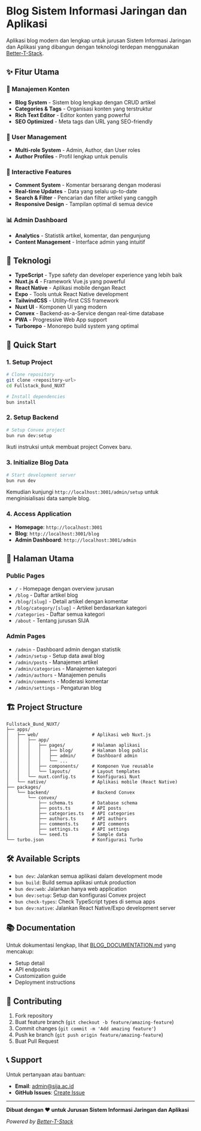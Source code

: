 # Blog Sistem Informasi Jaringan dan Aplikasi

Aplikasi blog modern dan lengkap untuk jurusan Sistem Informasi Jaringan dan Aplikasi yang dibangun dengan teknologi terdepan menggunakan [Better-T-Stack](https://github.com/AmanVarshney01/create-better-t-stack).

## ✨ Fitur Utama

### 📝 Manajemen Konten
- **Blog System** - Sistem blog lengkap dengan CRUD artikel
- **Categories & Tags** - Organisasi konten yang terstruktur
- **Rich Text Editor** - Editor konten yang powerful
- **SEO Optimized** - Meta tags dan URL yang SEO-friendly

### 👥 User Management
- **Multi-role System** - Admin, Author, dan User roles
- **Author Profiles** - Profil lengkap untuk penulis

### 💬 Interactive Features
- **Comment System** - Komentar bersarang dengan moderasi
- **Real-time Updates** - Data yang selalu up-to-date
- **Search & Filter** - Pencarian dan filter artikel yang canggih
- **Responsive Design** - Tampilan optimal di semua device

### 📊 Admin Dashboard
- **Analytics** - Statistik artikel, komentar, dan pengunjung
- **Content Management** - Interface admin yang intuitif

## 🚀 Teknologi

- **TypeScript** - Type safety dan developer experience yang lebih baik
- **Nuxt.js 4** - Framework Vue.js yang powerful
- **React Native** - Aplikasi mobile dengan React
- **Expo** - Tools untuk React Native development
- **TailwindCSS** - Utility-first CSS framework
- **Nuxt UI** - Komponen UI yang modern
- **Convex** - Backend-as-a-Service dengan real-time database
- **PWA** - Progressive Web App support
- **Turborepo** - Monorepo build system yang optimal

## 🚀 Quick Start

### 1. Setup Project
```bash
# Clone repository
git clone <repository-url>
cd Fullstack_Bund_NUXT

# Install dependencies
bun install
```

### 2. Setup Backend
```bash
# Setup Convex project
bun run dev:setup
```
Ikuti instruksi untuk membuat project Convex baru.

### 3. Initialize Blog Data
```bash
# Start development server
bun run dev
```

Kemudian kunjungi `http://localhost:3001/admin/setup` untuk menginisialisasi data sample blog.

### 4. Access Application
- **Homepage**: `http://localhost:3001`
- **Blog**: `http://localhost:3001/blog`
- **Admin Dashboard**: `http://localhost:3001/admin`



## 📄 Halaman Utama

### Public Pages
- `/` - Homepage dengan overview jurusan
- `/blog` - Daftar artikel blog
- `/blog/[slug]` - Detail artikel dengan komentar
- `/blog/category/[slug]` - Artikel berdasarkan kategori
- `/categories` - Daftar semua kategori
- `/about` - Tentang jurusan SIJA

### Admin Pages
- `/admin` - Dashboard admin dengan statistik
- `/admin/setup` - Setup data awal blog
- `/admin/posts` - Manajemen artikel
- `/admin/categories` - Manajemen kategori
- `/admin/authors` - Manajemen penulis
- `/admin/comments` - Moderasi komentar
- `/admin/settings` - Pengaturan blog

## 🏗️ Project Structure

```
Fullstack_Bund_NUXT/
├── apps/
│   ├── web/                    # Aplikasi web Nuxt.js
│   │   ├── app/
│   │   │   ├── pages/          # Halaman aplikasi
│   │   │   │   ├── blog/       # Halaman blog public
│   │   │   │   ├── admin/      # Dashboard admin
│   │   │   │   └── ...
│   │   │   ├── components/     # Komponen Vue reusable
│   │   │   └── layouts/        # Layout templates
│   │   └── nuxt.config.ts      # Konfigurasi Nuxt
│   └── native/                 # Aplikasi mobile (React Native)
├── packages/
│   └── backend/                # Backend Convex
│       └── convex/
│           ├── schema.ts       # Database schema
│           ├── posts.ts        # API posts
│           ├── categories.ts   # API categories
│           ├── authors.ts      # API authors
│           ├── comments.ts     # API comments
│           ├── settings.ts     # API settings
│           └── seed.ts         # Sample data
└── turbo.json                  # Konfigurasi Turbo
```

## 🛠️ Available Scripts

- `bun dev`: Jalankan semua aplikasi dalam development mode
- `bun build`: Build semua aplikasi untuk production
- `bun dev:web`: Jalankan hanya web application
- `bun dev:setup`: Setup dan konfigurasi Convex project
- `bun check-types`: Check TypeScript types di semua apps
- `bun dev:native`: Jalankan React Native/Expo development server

## 📚 Documentation

Untuk dokumentasi lengkap, lihat [BLOG_DOCUMENTATION.md](./BLOG_DOCUMENTATION.md) yang mencakup:
- Setup detail
- API endpoints
- Customization guide
- Deployment instructions

## 🤝 Contributing

1. Fork repository
2. Buat feature branch (`git checkout -b feature/amazing-feature`)
3. Commit changes (`git commit -m 'Add amazing feature'`)
4. Push ke branch (`git push origin feature/amazing-feature`)
5. Buat Pull Request

## 📞 Support

Untuk pertanyaan atau bantuan:
- **Email**: admin@sija.ac.id
- **GitHub Issues**: [Create Issue](../../issues)

---

**Dibuat dengan ❤️ untuk Jurusan Sistem Informasi Jaringan dan Aplikasi**

*Powered by [Better-T-Stack](https://better-t-stack.dev)*
